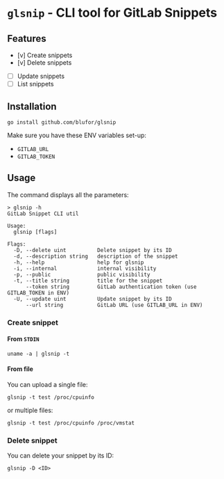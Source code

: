 # `glsnip` - CLI tool for GitLab Snippets

## Features

- [v] Create snippets
- [v] Delete snippets
- [ ] Update snippets
- [ ] List snippets

## Installation

```
go install github.com/blufor/glsnip
```

Make sure you have these ENV variables set-up:
- `GITLAB_URL`
- `GITLAB_TOKEN`

## Usage

The command displays all the parameters:

```
> glsnip -h
GitLab Snippet CLI util

Usage:
  glsnip [flags]

Flags:
  -D, --delete uint          Delete snippet by its ID
  -d, --description string   description of the snippet
  -h, --help                 help for glsnip
  -i, --internal             internal visibility
  -p, --public               public visibility
  -t, --title string         title for the snippet
      --token string         GitLab authentication token (use GITLAB_TOKEN in ENV)
  -U, --update uint          Update snippet by its ID
      --url string           GitLab URL (use GITLAB_URL in ENV)
```

### Create snippet

#### From `STDIN`

```
uname -a | glsnip -t 
```

#### From file

You can upload a single file:
```
glsnip -t test /proc/cpuinfo
```

or multiple files:

```
glsnip -t test /proc/cpuinfo /proc/vmstat
```

### Delete snippet

You can delete your snippet by its ID:

```
glsnip -D <ID>
```
